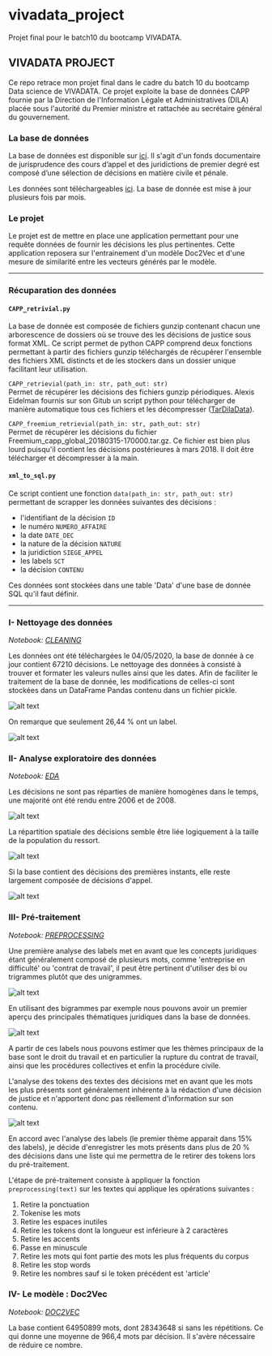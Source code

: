 # vivadata_project
Projet final pour le batch10 du bootcamp VIVADATA.

## VIVADATA PROJECT

Ce repo retrace mon projet final dans le cadre du batch 10 du bootcamp Data science de VIVADATA. Ce projet exploite la base de données CAPP fournie par la Direction de l'Information Légale et Administratives (DILA) placée sous l'autorité du Premier ministre et rattachée au secrétaire général du gouvernement.

### La base de données

La base de données est disponible sur [ici](https://www.data.gouv.fr/fr/datasets/capp/#_). Il s'agit d'un fonds documentaire de jurisprudence des cours d’appel et des juridictions de premier degré est composé d’une sélection de décisions en matière civile et pénale.

Les données sont téléchargeables [ici](https://echanges.dila.gouv.fr/OPENDATA/CAPP/). La base de donnée est mise à jour plusieurs fois par mois.

### Le projet

Le projet est de mettre en place une application permettant pour une requête données de fournir les décisions les plus pertinentes. Cette application reposera sur l'entrainement d'un modèle Doc2Vec et d'une mesure de similarité entre les vecteurs générés par le modèle.

-------
### Récuparation des données

#### `CAPP_retrivial.py`

La base de donnée est composée de fichiers gunzip contenant chacun une arborescence de dossiers où se trouve des les décisions de justice sous format XML. Ce script permet de python CAPP comprend deux fonctions permettant à partir des fichiers gunzip téléchargés de récupérer l'ensemble des fichiers XML distincts et de les stockers dans un dossier unique facilitant leur utilisation.

`CAPP_retrievial(path_in: str, path_out: str)`<br>
Permet de récupérer les décisions des fichiers gunzip périodiques. Alexis Eidelman fournis sur son Gitub un script python pour télécharger de manière automatique tous ces fichiers et les décompresser ([TarDilaData](https://github.com/AlexisEidelman/TarDilaData)).

`CAPP_freemium_retrievial(path_in: str, path_out: str)`<br>
Permet de récupérer les décisions du fichier Freemium_capp_global_20180315-170000.tar.gz. Ce fichier est bien plus lourd puisqu'il contient les décisions postérieures à mars 2018. Il doit être télécharger et décompresser à la main.

#### `xml_to_sql.py`

Ce script contient une fonction `data(path_in: str, path_out: str)` permettant de scrapper les données suivantes des décisions :
* l'identifiant de la décision `ID`
* le numéro `NUMERO_AFFAIRE`
* la date `DATE_DEC`
* la nature de la décision `NATURE`
* la juridiction `SIEGE_APPEL`
* les labels `SCT`
* la décision `CONTENU`

Ces données sont stockées dans une table 'Data' d'une base de donnée SQL qu'il faut définir.

------------
### I- Nettoyage des données

*Notebook: [CLEANING](https://github.com/leoguillaume/vivadata_project/blob/master/notebooks/CLEANING.ipynb)*

Les données ont été téléchargées le 04/05/2020, la base de donnée à ce jour contient 67210 décisions. Le nettoyage des données à consisté à trouver et formater les valeurs nulles ainsi que les dates. Afin de faciliter le traitement de la base de donnée, les modifications de celles-ci sont stockées dans un DataFrame Pandas contenu dans un fichier pickle.

![alt text](https://github.com/leoguillaume/vivadata_project/blob/master/data_visualisations/null_values.png)

On remarque que seulement 26,44 % ont un label.

![alt text](https://github.com/leoguillaume/vivadata_project/blob/master/data_visualisations/df_null_values.png)

### II- Analyse exploratoire des données
*Notebook: [EDA](https://github.com/leoguillaume/vivadata_project/blob/master/notebooks/EDA.ipynb)*

Les décisions ne sont pas réparties de manière homogènes dans le temps, une majorité ont été rendu entre 2006 et de 2008.

![alt text](https://github.com/leoguillaume/vivadata_project/blob/master/data_visualisations/time_distribution.png)

La répartition spatiale des décisions semble être liée logiquement à la taille de la population du ressort.

![alt text](https://github.com/leoguillaume/vivadata_project/blob/master/data_visualisations/spatial_distribution.png)

Si la base contient des décisions des premières instants, elle reste largement composée de décisions d'appel.

![alt text](https://github.com/leoguillaume/vivadata_project/blob/master/data_visualisations/nature_of_decisions.png)


### III- Pré-traitement
*Notebook: [PREPROCESSING](https://github.com/leoguillaume/vivadata_project/blob/master/notebooks/PREPROCESSING.ipynb)*


Une première analyse des labels met en avant que les concepts juridiques étant généralement composé de plusieurs mots, comme 'entreprise en difficulté' ou 'contrat de travail', il peut être pertinent d'utiliser des bi ou trigrammes plutôt que des unigrammes.

![alt text](https://github.com/leoguillaume/vivadata_project/blob/master/data_visualisations/wordcloud_label_1.png)

En utilisant des bigrammes par exemple nous pouvons avoir un premier aperçu des principales thématiques juridiques dans la base de données.

![alt text](https://github.com/leoguillaume/vivadata_project/blob/master/data_visualisations/bigram_labels_distribution.png)

A partir de ces labels nous pouvons estimer que les thèmes principaux de la base sont le droit du travail et en particulier la rupture du contrat de travail, ainsi que les procédures collectives et enfin la procédure civile.

L'analyse des tokens des textes des décisions met en avant que les mots les plus présents sont généralement inhérente à la rédaction d'une décision de justice et n'apportent donc pas réellement d'information sur son contenu.

![alt text](https://github.com/leoguillaume/vivadata_project/blob/master/data_visualisations/wordcloud_text.png)

En accord avec l'analyse des labels (le premier thème apparait dans 15% des labels), je décide d'enregistrer les mots présents dans plus de 20 % des décisions dans une liste qui me permettra de le retirer des tokens lors du pré-traitement.



L'étape de pré-traitement consiste à appliquer la fonction `preprocessing(text)` sur les textes qui applique les opérations suivantes :

1. Retire la ponctuation
2. Tokenise les mots
3. Retire les espaces inutiles
4. Retire les tokens dont la longueur est inférieure à 2 caractères
5. Retire les accents
6. Passe en minuscule
7. Retire les mots qui font partie des mots les plus fréquents du corpus
8. Retire les stop words
9. Retire les nombres sauf si le token précédent est 'article'

### IV- Le modèle : Doc2Vec
*Notebook: [DOC2VEC](https://github.com/leoguillaume/vivadata_project/blob/master/notebooks/DOC2VEC.ipynb)*

La base contient 64950899 mots, dont 28343648 si sans les répétitions. Ce qui donne une moyenne de 966,4 mots par décision. Il s'avère nécessaire de réduire ce nombre.
